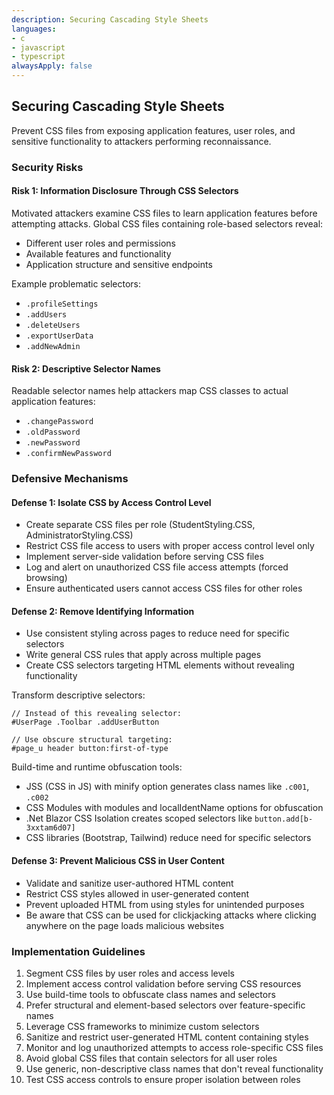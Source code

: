 ```yaml
---
description: Securing Cascading Style Sheets
languages:
- c
- javascript
- typescript
alwaysApply: false
---
```


## Securing Cascading Style Sheets

Prevent CSS files from exposing application features, user roles, and sensitive functionality to attackers performing reconnaissance.

### Security Risks

#### Risk 1: Information Disclosure Through CSS Selectors
Motivated attackers examine CSS files to learn application features before attempting attacks. Global CSS files containing role-based selectors reveal:
- Different user roles and permissions
- Available features and functionality
- Application structure and sensitive endpoints

Example problematic selectors:
- `.profileSettings`
- `.addUsers`
- `.deleteUsers` 
- `.exportUserData`
- `.addNewAdmin`

#### Risk 2: Descriptive Selector Names
Readable selector names help attackers map CSS classes to actual application features:
- `.changePassword`
- `.oldPassword`
- `.newPassword`
- `.confirmNewPassword`

### Defensive Mechanisms

#### Defense 1: Isolate CSS by Access Control Level
- Create separate CSS files per role (StudentStyling.CSS, AdministratorStyling.CSS)
- Restrict CSS file access to users with proper access control level only
- Implement server-side validation before serving CSS files
- Log and alert on unauthorized CSS file access attempts (forced browsing)
- Ensure authenticated users cannot access CSS files for other roles

#### Defense 2: Remove Identifying Information
- Use consistent styling across pages to reduce need for specific selectors
- Write general CSS rules that apply across multiple pages
- Create CSS selectors targeting HTML elements without revealing functionality

Transform descriptive selectors:
```
// Instead of this revealing selector:
#UserPage .Toolbar .addUserButton

// Use obscure structural targeting:
#page_u header button:first-of-type
```

Build-time and runtime obfuscation tools:
- JSS (CSS in JS) with minify option generates class names like `.c001`, `.c002`
- CSS Modules with modules and localIdentName options for obfuscation
- .Net Blazor CSS Isolation creates scoped selectors like `button.add[b-3xxtam6d07]`
- CSS libraries (Bootstrap, Tailwind) reduce need for specific selectors

#### Defense 3: Prevent Malicious CSS in User Content
- Validate and sanitize user-authored HTML content
- Restrict CSS styles allowed in user-generated content
- Prevent uploaded HTML from using styles for unintended purposes
- Be aware that CSS can be used for clickjacking attacks where clicking anywhere on the page loads malicious websites

### Implementation Guidelines

1. Segment CSS files by user roles and access levels
2. Implement access control validation before serving CSS resources
3. Use build-time tools to obfuscate class names and selectors
4. Prefer structural and element-based selectors over feature-specific names
5. Leverage CSS frameworks to minimize custom selectors
6. Sanitize and restrict user-generated HTML content containing styles
7. Monitor and log unauthorized attempts to access role-specific CSS files
8. Avoid global CSS files that contain selectors for all user roles
9. Use generic, non-descriptive class names that don't reveal functionality
10. Test CSS access controls to ensure proper isolation between roles
